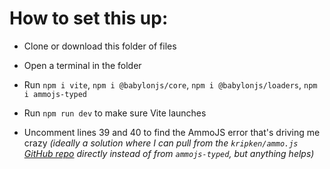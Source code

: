 # How to set this up:

- Clone or download this folder of files

- Open a terminal in the folder

- Run `npm i vite`, `npm i @babylonjs/core`, `npm i @babylonjs/loaders`, `npm i ammojs-typed`

- Run `npm run dev` to make sure Vite launches

- Uncomment lines 39 and 40 to find the AmmoJS error that's driving me crazy *(ideally a solution where I can pull from the `kripken/ammo.js` [GitHub repo](https://github.com/kripken/ammo.js/) directly instead of from `ammojs-typed`, but anything helps)*